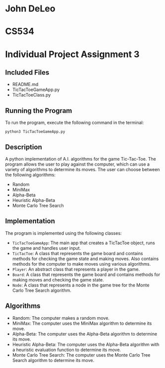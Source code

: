 # John DeLeo
# CS534
# Individual Project Assignment 3

## Included Files
- README.md
- TicTacToeGameApp.py
- TicTacToeClass.py

## Running the Program
To run the program, execute the following command in the terminal:
```
python3 TicTacToeGameApp.py
```

## Description
A python implementation of A.I. algorithms for the game Tic-Tac-Toe. The program allows the user to play against the computer, which can use a variety of algorithms to determine its moves. The user can choose between the following algorithms:
- Random
- MiniMax
- Alpha-Beta
- Heuristic Alpha-Beta 
- Monte Carlo Tree Search

## Implementation
The program is implemented using the following classes:
- `TicTacToeGameApp`: The main app that creates a TicTacToe object, runs the game and handles user input.
- `TicTacToe`: A class that represents the game board and contains methods for checking the game state and making moves. Also contains methods for the computer to make moves using various algorithms.
- `Player`: An abstract class that represents a player in the game.
- `Board`: A class that represents the game board and contains methods for making moves and checking the game state.
- `Node`: A class that represents a node in the game tree for the Monte Carlo Tree Search algorithm.

## Algorithms
- Random: The computer makes a random move.
- MiniMax: The computer uses the MiniMax algorithm to determine its move.
- Alpha-Beta: The computer uses the Alpha-Beta algorithm to determine its move.
- Heuristic Alpha-Beta: The computer uses the Alpha-Beta algorithm with a heuristic evaluation function to determine its move.
- Monte Carlo Tree Search: The computer uses the Monte Carlo Tree Search algorithm to determine its move.
